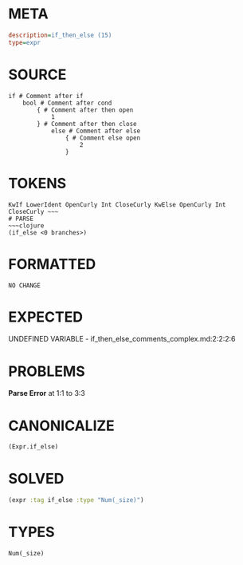 # META
~~~ini
description=if_then_else (15)
type=expr
~~~
# SOURCE
~~~roc
if # Comment after if
	bool # Comment after cond
		{ # Comment after then open
			1
		} # Comment after then close
			else # Comment after else
				{ # Comment else open
					2
				}
~~~
# TOKENS
~~~text
KwIf LowerIdent OpenCurly Int CloseCurly KwElse OpenCurly Int CloseCurly ~~~
# PARSE
~~~clojure
(if_else <0 branches>)
~~~
# FORMATTED
~~~roc
NO CHANGE
~~~
# EXPECTED
UNDEFINED VARIABLE - if_then_else_comments_complex.md:2:2:2:6
# PROBLEMS
**Parse Error**
at 1:1 to 3:3

# CANONICALIZE
~~~clojure
(Expr.if_else)
~~~
# SOLVED
~~~clojure
(expr :tag if_else :type "Num(_size)")
~~~
# TYPES
~~~roc
Num(_size)
~~~
